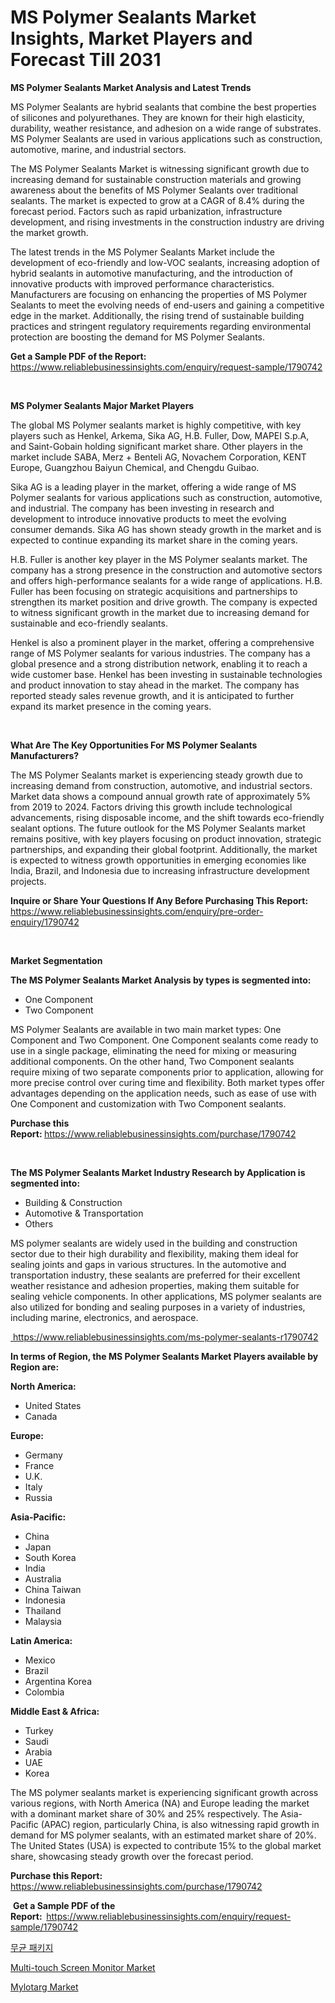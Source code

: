 <p><h1>MS Polymer Sealants Market Insights, Market Players and Forecast Till 2031</h1></p><p><strong>MS Polymer Sealants Market Analysis and Latest Trends</strong></p>
<p><p>MS Polymer Sealants are hybrid sealants that combine the best properties of silicones and polyurethanes. They are known for their high elasticity, durability, weather resistance, and adhesion on a wide range of substrates. MS Polymer Sealants are used in various applications such as construction, automotive, marine, and industrial sectors.</p><p>The MS Polymer Sealants Market is witnessing significant growth due to increasing demand for sustainable construction materials and growing awareness about the benefits of MS Polymer Sealants over traditional sealants. The market is expected to grow at a CAGR of 8.4% during the forecast period. Factors such as rapid urbanization, infrastructure development, and rising investments in the construction industry are driving the market growth.</p><p>The latest trends in the MS Polymer Sealants Market include the development of eco-friendly and low-VOC sealants, increasing adoption of hybrid sealants in automotive manufacturing, and the introduction of innovative products with improved performance characteristics. Manufacturers are focusing on enhancing the properties of MS Polymer Sealants to meet the evolving needs of end-users and gaining a competitive edge in the market. Additionally, the rising trend of sustainable building practices and stringent regulatory requirements regarding environmental protection are boosting the demand for MS Polymer Sealants.</p></p>
<p><strong>Get a Sample PDF of the Report:&nbsp;</strong> <a href="https://www.reliablebusinessinsights.com/enquiry/request-sample/1790742">https://www.reliablebusinessinsights.com/enquiry/request-sample/1790742</a></p>
<p>&nbsp;</p>
<p><strong>MS Polymer Sealants Major Market Players</strong></p>
<p><p>The global MS Polymer sealants market is highly competitive, with key players such as Henkel, Arkema, Sika AG, H.B. Fuller, Dow, MAPEI S.p.A, and Saint-Gobain holding significant market share. Other players in the market include SABA, Merz + Benteli AG, Novachem Corporation, KENT Europe, Guangzhou Baiyun Chemical, and Chengdu Guibao.</p><p>Sika AG is a leading player in the market, offering a wide range of MS Polymer sealants for various applications such as construction, automotive, and industrial. The company has been investing in research and development to introduce innovative products to meet the evolving consumer demands. Sika AG has shown steady growth in the market and is expected to continue expanding its market share in the coming years.</p><p>H.B. Fuller is another key player in the MS Polymer sealants market. The company has a strong presence in the construction and automotive sectors and offers high-performance sealants for a wide range of applications. H.B. Fuller has been focusing on strategic acquisitions and partnerships to strengthen its market position and drive growth. The company is expected to witness significant growth in the market due to increasing demand for sustainable and eco-friendly sealants.</p><p>Henkel is also a prominent player in the market, offering a comprehensive range of MS Polymer sealants for various industries. The company has a global presence and a strong distribution network, enabling it to reach a wide customer base. Henkel has been investing in sustainable technologies and product innovation to stay ahead in the market. The company has reported steady sales revenue growth, and it is anticipated to further expand its market presence in the coming years.</p></p>
<p>&nbsp;</p>
<p><strong>What Are The Key Opportunities For MS Polymer Sealants Manufacturers?</strong></p>
<p><p>The MS Polymer Sealants market is experiencing steady growth due to increasing demand from construction, automotive, and industrial sectors. Market data shows a compound annual growth rate of approximately 5% from 2019 to 2024. Factors driving this growth include technological advancements, rising disposable income, and the shift towards eco-friendly sealant options. The future outlook for the MS Polymer Sealants market remains positive, with key players focusing on product innovation, strategic partnerships, and expanding their global footprint. Additionally, the market is expected to witness growth opportunities in emerging economies like India, Brazil, and Indonesia due to increasing infrastructure development projects.</p></p>
<p><strong>Inquire or Share Your Questions If Any Before Purchasing This Report:</strong> <a href="https://www.reliablebusinessinsights.com/enquiry/pre-order-enquiry/1790742">https://www.reliablebusinessinsights.com/enquiry/pre-order-enquiry/1790742</a></p>
<p>&nbsp;</p>
<p><strong>Market Segmentation</strong></p>
<p><strong>The MS Polymer Sealants Market Analysis by types is segmented into:</strong></p>
<p><ul><li>One Component</li><li>Two Component</li></ul></p>
<p><p>MS Polymer Sealants are available in two main market types: One Component and Two Component. One Component sealants come ready to use in a single package, eliminating the need for mixing or measuring additional components. On the other hand, Two Component sealants require mixing of two separate components prior to application, allowing for more precise control over curing time and flexibility. Both market types offer advantages depending on the application needs, such as ease of use with One Component and customization with Two Component sealants.</p></p>
<p><strong>Purchase this Report:&nbsp;</strong><a href="https://www.reliablebusinessinsights.com/purchase/1790742">https://www.reliablebusinessinsights.com/purchase/1790742</a></p>
<p>&nbsp;</p>
<p><strong>The MS Polymer Sealants Market Industry Research by Application is segmented into:</strong></p>
<p><ul><li>Building & Construction</li><li>Automotive & Transportation</li><li>Others</li></ul></p>
<p><p>MS polymer sealants are widely used in the building and construction sector due to their high durability and flexibility, making them ideal for sealing joints and gaps in various structures. In the automotive and transportation industry, these sealants are preferred for their excellent weather resistance and adhesion properties, making them suitable for sealing vehicle components. In other applications, MS polymer sealants are also utilized for bonding and sealing purposes in a variety of industries, including marine, electronics, and aerospace.</p></p>
<p><a href="https://www.reliablebusinessinsights.com/ms-polymer-sealants-r1790742">&nbsp;https://www.reliablebusinessinsights.com/ms-polymer-sealants-r1790742</a></p>
<p><strong>In terms of Region, the MS Polymer Sealants Market Players available by Region are:</strong></p>
<p>
    <p> <strong> North America: </strong>
        <ul>
            <li>United States</li>
            <li>Canada</li>
        </ul>
        </p> 
    <p> <strong> Europe: </strong>
        <ul>
            <li>Germany</li>
            <li>France</li>
            <li>U.K.</li>
            <li>Italy</li>
            <li>Russia</li>
        </ul>
        </p> 
    <p> <strong> Asia-Pacific: </strong>
        <ul>
            <li>China</li>
            <li>Japan</li>
            <li>South Korea</li>
            <li>India</li>
            <li>Australia</li>
            <li>China Taiwan</li>
            <li>Indonesia</li>
            <li>Thailand</li>
            <li>Malaysia</li>
        </ul>
        </p> 
    <p> <strong> Latin America: </strong>
        <ul>
            <li>Mexico</li>
            <li>Brazil</li>
            <li>Argentina Korea</li>
            <li>Colombia</li>
        </ul>
        </p> 
    <p> <strong> Middle East & Africa: </strong>
        <ul>
            <li>Turkey</li>
            <li>Saudi</li>
            <li>Arabia</li>
            <li>UAE</li>
            <li>Korea</li>
        </ul>
    </p>
    </p>
<p><p>The MS polymer sealants market is experiencing significant growth across various regions, with North America (NA) and Europe leading the market with a dominant market share of 30% and 25% respectively. The Asia-Pacific (APAC) region, particularly China, is also witnessing rapid growth in demand for MS polymer sealants, with an estimated market share of 20%. The United States (USA) is expected to contribute 15% to the global market share, showcasing steady growth over the forecast period.</p></p>
<p><strong>Purchase this Report: </strong><a href="https://www.reliablebusinessinsights.com/purchase/1790742">https://www.reliablebusinessinsights.com/purchase/1790742</a></p>
<p>&nbsp;<strong>Get a Sample PDF of the Report:&nbsp;&nbsp;</strong><a href="https://www.reliablebusinessinsights.com/enquiry/request-sample/1790742">https://www.reliablebusinessinsights.com/enquiry/request-sample/1790742</a></p>
<p><strong></strong></p>
<p><p><a href="https://github.com/mpodehpw07370073/Market-Research-Report-List-3/blob/main/34498246536.md">무균 패키지</a></p><p><a href="https://github.com/WillieWoodard/Market-Research-Report-List-5/blob/main/multi-touch-screen-monitor-market.md">Multi-touch Screen Monitor Market</a></p><p><a href="https://issuu.com/reportprime-2/docs/mylotarg-market-size-2030.pptx">Mylotarg Market</a></p></p>